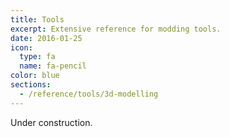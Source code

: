 ```yaml
---
title: Tools
excerpt: Extensive reference for modding tools.
date: 2016-01-25
icon:
  type: fa
  name: fa-pencil
color: blue
sections:
  - /reference/tools/3d-modelling
---
```


Under construction.